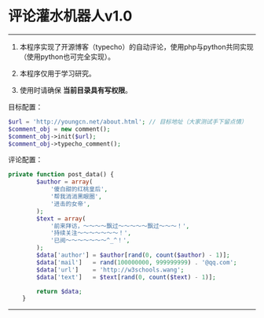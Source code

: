 # 评论灌水机器人v1.0

------

1. 本程序实现了开源博客（typecho）的自动评论，使用php与python共同实现（使用python也可完全实现）。

2. 本程序仅用于学习研究。

3. 使用时请确保 **当前目录具有写权限**。

目标配置：

```php
$url = 'http://youngcn.net/about.html'; // 目标地址（大家测试手下留点情）
$comment_obj = new comment();
$comment_obj->init($url);
$comment_obj->typecho_comment();
```
评论配置：

```php
private function post_data() {
        $author = array(
            '傻白甜的红桃皇后',
            '帮我消消黑眼圈',
            '进击的女帝',
        );
        $text = array(
            '前来拜访，～～～～飘过～～～～～飘过～～～！',
            '持续关注～～～～～～～！',
            '已阅～～～～～～～^_^！',
        );
        $data['author'] = $author[rand(0, count($author) - 1)];
        $data['mail']   = rand(100000000, 999999999) . '@qq.com';
        $data['url']    = 'http://w3schools.wang';
        $data['text']   = $text[rand(0, count($text) - 1)];

        return $data;
    }
```

------